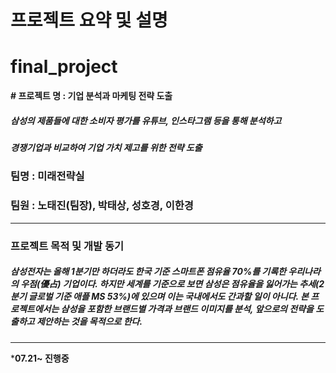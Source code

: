 # 프로젝트 요약 및 설명

# final_project

**# 프로젝트 명 : 기업 분석과 마케팅 전략 도출**
##### 삼성의 제품들에 대한 소비자 평가를 유튜브, 인스타그램 등을 통해 분석하고
##### 경쟁기업과 비교하여 기업 가치 제고를 위한 전략 도출

### 팀명 : 미래전략실
### 팀원 : 노태진(팀장), 박태상, 성호경, 이한경
---------

### 프로젝트 목적 및 개발 동기
##### 삼성전자는 올해 1분기만 하더라도 한국 기준 스마트폰 점유율 70%를 기록한 우리나라의 우점(優占) 기업이다. 하지만 세계를 기준으로 보면 삼성은 점유율을 잃어가는 추세(2분기 글로벌 기준 애플 MS 53%)에 있으며 이는 국내에서도 간과할 일이 아니다. 본 프로젝트에서는 삼성을 포함한 브랜드별 가격과 브랜드 이미지를 분석, 앞으로의 전략을 도출하고 제안하는 것을 목적으로 한다.

---------

***07.21~ 진행중**

